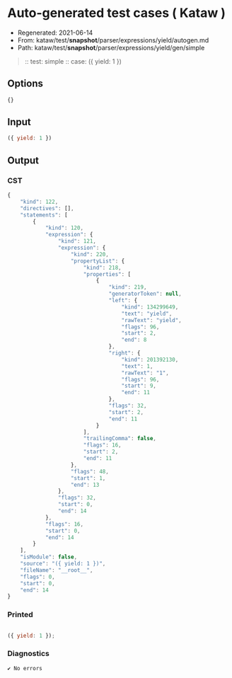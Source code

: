 # Auto-generated test cases ( Kataw )
- Regenerated: 2021-06-14
- From: kataw/test/__snapshot__/parser/expressions/yield/autogen.md
- Path: kataw/test/__snapshot__/parser/expressions/yield/gen/simple
> :: test: simple
> :: case: ({ yield: 1 })
## Options

`````js
{}
`````
## Input

`````js
({ yield: 1 })
`````
## Output

### CST

```javascript
{
    "kind": 122,
    "directives": [],
    "statements": [
        {
            "kind": 120,
            "expression": {
                "kind": 121,
                "expression": {
                    "kind": 220,
                    "propertyList": {
                        "kind": 218,
                        "properties": [
                            {
                                "kind": 219,
                                "generatorToken": null,
                                "left": {
                                    "kind": 134299649,
                                    "text": "yield",
                                    "rawText": "yield",
                                    "flags": 96,
                                    "start": 2,
                                    "end": 8
                                },
                                "right": {
                                    "kind": 201392130,
                                    "text": 1,
                                    "rawText": "1",
                                    "flags": 96,
                                    "start": 9,
                                    "end": 11
                                },
                                "flags": 32,
                                "start": 2,
                                "end": 11
                            }
                        ],
                        "trailingComma": false,
                        "flags": 16,
                        "start": 2,
                        "end": 11
                    },
                    "flags": 48,
                    "start": 1,
                    "end": 13
                },
                "flags": 32,
                "start": 0,
                "end": 14
            },
            "flags": 16,
            "start": 0,
            "end": 14
        }
    ],
    "isModule": false,
    "source": "({ yield: 1 })",
    "fileName": "__root__",
    "flags": 0,
    "start": 0,
    "end": 14
}
```

### Printed

```javascript

({ yield: 1 });
```

### Diagnostics

```javascript
✔ No errors
```

